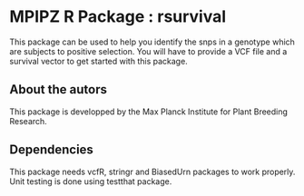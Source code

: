 # MPIPZ R Package : rsurvival 

This package can be used to help you identify the snps in a genotype which are subjects to positive selection. 
You will have to provide a VCF file and a survival vector to get started with this package.

## About the autors
This package is developped by the Max Planck Institute for Plant Breeding Research.

## Dependencies
This package needs vcfR, stringr and BiasedUrn packages to work properly.
Unit testing is done using testthat package.
